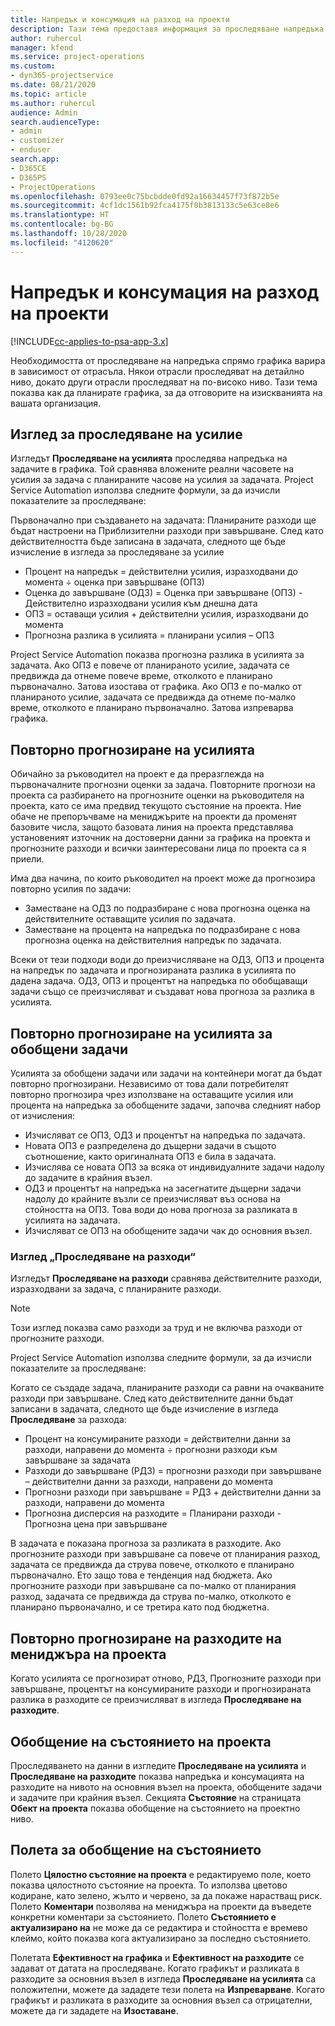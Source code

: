 ```yaml
---
title: Напредък и консумация на разход на проекти
description: Тази тема предоставя информация за проследяване напредъка на проекта и консумацията на разходите.
author: ruhercul
manager: kfend
ms.service: project-operations
ms.custom:
- dyn365-projectservice
ms.date: 08/21/2020
ms.topic: article
ms.author: ruhercul
audience: Admin
search.audienceType:
- admin
- customizer
- enduser
search.app:
- D365CE
- D365PS
- ProjectOperations
ms.openlocfilehash: 0793ee0c75bcbdde0fd92a16634457f73f872b5e
ms.sourcegitcommit: 4cf1dc1561b92fca4175f0b3813133c5e63ce8e6
ms.translationtype: HT
ms.contentlocale: bg-BG
ms.lasthandoff: 10/28/2020
ms.locfileid: "4120620"
---
```

# <a name="project-progress-and-cost-consumption"></a>Напредък и консумация на разход на проекти

[!INCLUDE[cc-applies-to-psa-app-3.x](../includes/cc-applies-to-psa-app-3x.md)]

Необходимостта от проследяване на напредъка спрямо графика варира в зависимост от отрасъла. Някои отрасли проследяват на детайлно ниво, докато други отрасли проследяват на по-високо ниво. Тази тема показва как да планирате графика, за да отговорите на изискванията на вашата организация.

## <a name="effort-tracking-view"></a>Изглед за проследяване на усилие

Изгледът **Проследяване на усилията** проследява напредъка на задачите в графика. Той сравнява вложените реални часовете на усилия за задача с планираните часове на усилия за задачата. Project Service Automation използва следните формули, за да изчисли показателите за проследяване:

Първоначално при създаването на задачата: Планираните разходи ще бъдат настроени на Приблизителни разходи при завършване. След като действителността бъде записана в задачата, следното ще бъде изчисление в изгледа за проследяване за усилие

- Процент на напредък = действителни усилия, изразходвани до момента ÷ оценка при завършване (ОПЗ) 
- Оценка до завършване (ОДЗ) = Оценка при завършване (ОПЗ) - Действително изразходвани усилия към днешна дата 
- ОПЗ = оставащи усилия + действителни усилия, изразходвани до момента 
- Прогнозна разлика в усилията = планирани усилия – ОПЗ

Project Service Automation показва прогнозна разлика в усилията за задачата. Ако ОПЗ е повече от планираното усилие, задачата се предвижда да отнеме повече време, отколкото е планирано първоначално. Затова изостава от графика. Ако ОПЗ е по-малко от планираното усилие, задачата се предвижда да отнеме по-малко време, отколкото е планирано първоначално. Затова изпреварва графика.

## <a name="reprojecting-effort"></a>Повторно прогнозиране на усилията

Обичайно за ръководител на проект е да преразглежда на първоначалните прогнозни оценки за задача. Повторните прогнози на проекта са разбирането на прогнозните оценки на ръководителя на проекта, като се има предвид текущото състояние на проекта. Ние обаче не препоръчваме на мениджърите на проекти да променят базовите числа, защото базовата линия на проекта представлява установеният източник на достоверни данни за графика на проекта и прогнозните разходи и всички заинтересовани лица по проекта са я приели.

Има два начина, по които ръководител на проект може да прогнозира повторно усилия по задачи:

- Заместване на ОДЗ по подразбиране с нова прогнозна оценка на действителните оставащите усилия по задачата. 
- Заместване на процента на напредъка по подразбиране с нова прогнозна оценка на действителния напредък по задачата.

Всеки от тези подходи води до преизчисляване на ОДЗ, ОПЗ и процента на напредък по задачата и прогнозираната разлика в усилията по дадена задача. ОДЗ, ОПЗ и процентът на напредъка по обобщаващи задачи също се преизчисляват и създават нова прогноза за разлика в усилията.

## <a name="reprojection-of-effort-on-summary-tasks"></a>Повторно прогнозиране на усилията за обобщени задачи

Усилията за обобщени задачи или задачи на контейнери могат да бъдат повторно прогнозирани. Независимо от това дали потребителят повторно прогнозира чрез използване на оставащите усилия или процента на напредъка за обобщените задачи, започва следният набор от изчисления:

- Изчисляват се ОПЗ, ОДЗ и процентът на напредъка по задачата.
- Новата ОПЗ е разпределена до дъщерни задачи в същото съотношение, както оригиналната ОПЗ е била в задачата.
- Изчислява се новата ОПЗ за всяка от индивидуалните задачи надолу до задачите в крайния възел. 
- ОДЗ и процентът на напредъка на засегнатите дъщерни задачи надолу до крайните възли се преизчисляват въз основа на стойността на ОПЗ. Това води до нова прогноза за разликата в усилията на задачата. 
- Изчисляват се ОПЗ на обобщените задачи чак до основния възел.

### <a name="cost-tracking-view"></a>Изглед „Проследяване на разходи“ 

Изгледът **Проследяване на разходи** сравнява действителните разходи, изразходвани за задача, с планираните разходи. 

> [!NOTE]
> Този изглед показва само разходи за труд и не включва разходи от прогнозните разходи. 

Project Service Automation използва следните формули, за да изчисли показателите за проследяване:

Когато се създаде задача, планираните разходи са равни на очакваните разходи при завършване. След като действителните данни бъдат записани в задачата, следното ще бъде изчисление в изгледа **Проследяване** за разхода:

 - Процент на консумираните разходи = действителни данни за разходи, направени до момента ÷ прогнозни разходи към завършване за задачата
 - Разходи до завършване (РДЗ) = прогнозни разходи при завършване – действителни данни за разходи, направени до момента
 - Прогнозни разходи при завършване = РДЗ + действителни данни за разходи, направени до момента
 - Прогнозна дисперсия на разходите = Планирани разходи - Прогнозна цена при завършване

В задачата е показана прогноза за разликата в разходите. Ако прогнозните разходи при завършване са повече от планирания разход, задачата се предвижда да струва повече, отколкото е планирано първоначално. Ето защо това е тенденция над бюджета. Ако прогнозните разходи при завършване са по-малко от планирания разход, задачата се предвижда да струва по-малко, отколкото е планирано първоначално, и се третира като под бюджетна.

## <a name="project-managers-reprojection-of-cost"></a>Повторно прогнозиране на разходите на мениджъра на проекта

Когато усилията се прогнозират отново, РДЗ, Прогнозните разходи при завършване, процентът на консумираните разходи и прогнозираната разлика в разходите се преизчисляват в изгледа **Проследяване на разходите**.

## <a name="project-status-summary"></a>Обобщение на състоянието на проекта

Проследяването на данни в изгледите **Проследяване на усилията** и **Проследяване на разходите** показва напредъка и консумацията на разходите на нивото на основния възел на проекта, обобщените задачи и задачите при крайния възел. Секцията **Състояние** на страницата **Обект на проекта** показва обобщение на състоянието на проектно ниво.

## <a name="status-summary-fields"></a>Полета за обобщение на състоянието

Полето **Цялостно състояние на проекта** е редактируемо поле, което показва цялостното състояние на проекта. То използва цветово кодиране, като зелено, жълто и червено, за да покаже нарастващ риск. Полето **Коментари** позволява на мениджъра на проекти да въведете конкретни коментари за състоянието. Полето **Състоянието е актуализирано на** не може да се редактира и стойността е времево клеймо, който показва кога актуализирано за последно състоянието.

Полетата **Ефективност на графика** и **Ефективност на разходите** се задават от датата на проследяване. Когато графикът и разликата в разходите за основния възел в изгледа **Проследяване на усилията** са положителни, можете да зададете тези полета на **Изпреварване**. Когато графикът и разликата в разходите за основния възел са отрицателни, можете да ги зададете на **Изоставане**.
